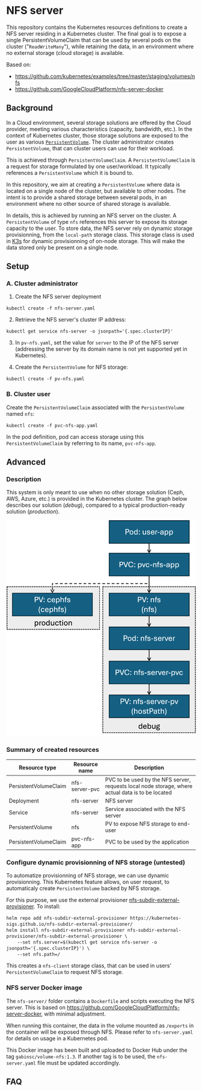 # NFS server

This repository contains the Kubernetes resources definitions to create a NFS server residing in a Kubernetes cluster. The final goal is to expose a single PersistentVolumeClaim that can be used by several pods on the cluster ("`ReadWriteMany`"), while retaining the data, in an environment where no external storage (cloud storage) is available.

Based on:
- https://github.com/kubernetes/examples/tree/master/staging/volumes/nfs
- https://github.com/GoogleCloudPlatform/nfs-server-docker

## Background
In a Cloud environment, several storage solutions are offered by the Cloud provider, meeting various characteristics (capacity, bandwidth, etc.). In the context of Kubernetes cluster, those storage solutions are exposed to the user as various [`PersistentVolume`](https://kubernetes.io/docs/concepts/storage/persistent-volumes/). The cluster administrator creates `PersistentVolume`, that can cluster users can use for their workload.

This is achieved through `PersistentVolumeClaim`. A `PersistentVolumeClaim` is a request for storage formulated by one user/workload. It typically references a `PersistentVolume` which it is bound to.

In this repository, we aim at creating a `PersistentVolume` where data is located on a single node of the cluster, but available to other nodes. The intent is to provide a shared storage between several pods, in an environment where no other source of shared storage is available.

In details, this is achieved by running an NFS server on the cluster. A `PersistentVolume` of type `nfs` references this server to expose its storage capacity to the user. To store data, the NFS server rely on dynamic storage provisionning, from the `local-path` storage class. This storage class is used in [K3s](https://k3s.io/) for dynamic provisionning of on-node storage. This will make the data stored only be present on a single node.

## Setup

### A. Cluster administrator 
1. Create the NFS server deployment
```
kubectl create -f nfs-server.yaml
```

2. Retrieve the NFS server's cluster IP address:
```
kubectl get service nfs-server -o jsonpath='{.spec.clusterIP}'
```

3. In `pv-nfs.yaml`, set the value for `server` to the IP of the NFS server <br>
   (addressing the server by its domain name is not yet supported yet in Kubernetes).

4. Create the `PersistentVolume` for NFS storage:
```
kubectl create -f pv-nfs.yaml
```

### B. Cluster user

Create the `PersistentVolumeClaim` associated with the `PersistentVolume` named `nfs`:
```
kubectl create -f pvc-nfs-app.yaml
```

In the pod definition, pod can access storage using this `PersistentVolumeClaim` by referring to its name, `pvc-nfs-app`.



## Advanced
### Description
This system is only meant to use when no other storage solution (Ceph, AWS, Azure, etc.) is provided in the Kubernetes cluster. The graph below describes our solution (*debug*), compared to a typical production-ready solution (*production*).

![Diagram of the solution](storage_solution.png)

### Summary of created resources
|Resource type|Resource name|Description|
|-----|-----|-----|
|PersistentVolumeClaim|nfs-server-pvc|PVC to be used by the NFS server, requests local node storage, where actual data is to be located|
|Deployment|nfs-server|NFS server|
|Service|nfs-server|Service associated with the NFS server|
|PersistentVolume|nfs|PV to expose NFS storage to end-user|
|PersistentVolumeClaim|pvc-nfs-app|PVC to be used by the application|

### Configure dynamic provisionning of NFS storage (untested)

To automatize provisionning of NFS storage, we can use dynamic provisionning. This Kubernetes feature allows, on user request, to automaticaly create `PersistentVolume` backed by NFS storage.

For this purpose, we use the external provisioner [nfs-subdir-external-provisioner](https://github.com/kubernetes-sigs/nfs-subdir-external-provisioner). To install:
```
helm repo add nfs-subdir-external-provisioner https://kubernetes-sigs.github.io/nfs-subdir-external-provisioner/
helm install nfs-subdir-external-provisioner nfs-subdir-external-provisioner/nfs-subdir-external-provisioner \
    --set nfs.server=$(kubectl get service nfs-server -o jsonpath='{.spec.clusterIP}') \
    --set nfs.path=/
```

This creates a `nfs-client` storage class, that can be used in users' `PersistentVolumeClaim` to request NFS storage.

### NFS server Docker image

The `nfs-server/` folder contains a `Dockerfile` and scripts executing the NFS server. This is based on https://github.com/GoogleCloudPlatform/nfs-server-docker, with minimal adjustment.

When running this container, the data in the volume mounted as `/exports` in the container will be exposed through NFS. Please refer to `nfs-server.yaml` for details on usage in a Kubernetes pod.

This Docker image has been built and uploaded to Docker Hub under the tag `gabinsc/volume-nfs:1.3`. If another tag is to be used, the `nfs-server.yaml` file must be updated accordingly.

## FAQ